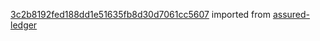 [3c2b8192fed188dd1e51635fb8d30d7061cc5607](https://github.com/insolar/assured-ledger/commit/3c2b8192fed188dd1e51635fb8d30d7061cc5607) imported from [assured-ledger](https://github.com/insolar/assured-ledger)
